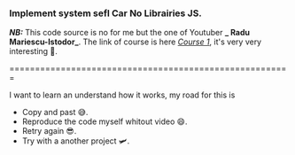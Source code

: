 ### Implement system sefl Car No Librairies JS.

***NB:*** This code source is no for me but the one of Youtuber **_
Radu Mariescu-Istodor_**. The link of course is here *[Course 1](https://www.youtube.com/watch?v=NkI9ia2cLhc)*, it's very very interesting 🙂.

=======================================================

I want to learn an understand how it works, my road for this is
- Copy and past 😅. 
- Reproduce the code myself whitout video 😄.
- Retry again 😎.
- Try with a another project 🛩️.

